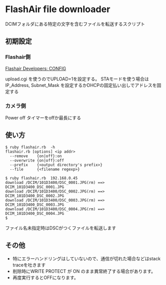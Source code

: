 # FlashAir file downloader
DCIMフォルダにある特定の文字を含むファイルを転送するスクリプト

## 初期設定

### Flashair側
[Flashair Developers: CONFIG](https://flashair-developers.com/ja/documents/api/config)

upload.cgi を使うのでUPLOAD=1を設定する。
STAモードを使う場合はIP_Address, Subnet_Mask を設定するかDHCPの固定払い出しでアドレスを固定する

### カメラ側
Power off タイマーをoffか最長にする

## 使い方
```
$ ruby flashair.rb  -h
flashair.rb [options] <ip addr>
  --remove    {on|off}:on
  --overwrite {on|off}:off
  --prefix    {<output directory's prefix>}
  --file      {<filename regexp>}
```

```
$ ruby flashair.rb  192.168.0.45
download /DCIM/101D3400/DSC_0001.JPG(rm) ==> DCIM_101D3400_DSC_0001.JPG
download /DCIM/101D3400/DSC_0002.JPG(rm) ==> DCIM_101D3400_DSC_0002.JPG
download /DCIM/101D3400/DSC_0003.JPG(rm) ==> DCIM_101D3400_DSC_0003.JPG
download /DCIM/101D3400/DSC_0004.JPG(rm) ==> DCIM_101D3400_DSC_0004.JPG
$
```
ファイル名未指定時はDSCがつくファイルを転送します

## その他
 - 特にエラーハンドリングはしていないので、通信が切れた場合などはstack traceを吐きます
 - 削除時にWRITE PROTECT が ON のまま異常終了する場合があります。
  - 再度実行するとOFFになります。
